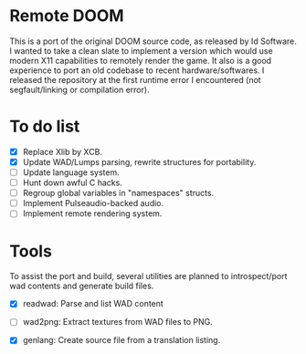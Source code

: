 # Remote DOOM

This is a port of the original DOOM source code, as released by Id Software.
I wanted to take a clean slate to implement a version which would use modern X11 capabilities to remotely render the game.
It also is a good experience to port an old codebase to recent hardware/softwares.
I released the repository at the first runtime error I encountered (not segfault/linking or compilation error).

# To do list

- [x] Replace Xlib by XCB.
- [x] Update WAD/Lumps parsing, rewrite structures for portability.
- [ ] Update language system.
- [ ] Hunt down awful C hacks.
- [ ] Regroup global variables in "namespaces" structs.
- [ ] Implement Pulseaudio-backed audio.
- [ ] Implement remote rendering system.

# Tools

To assist the port and build, several utilities are planned to introspect/port wad contents and generate build files.

- [x] readwad: Parse and list WAD content
- [ ] wad2png: Extract textures from WAD files to PNG.
- [x] genlang: Create source file from a translation listing.

